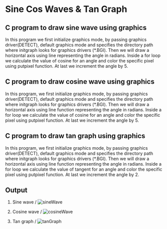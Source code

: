 # Sine Cos Waves & Tan Graph

## C program to draw sine wave using graphics

In this program we first initialize graphics mode, by passing graphics driver(DETECT), default graphics mode and specifies the directory path where initgraph looks for graphics drivers (*.BGI). Then we will draw a horizontal axis using line representing the angle in radians. Inside a for loop we calculate the value of cosine for an angle and color the specific pixel using putpixel function. At last we increment the angle by 5.

## C program to draw cosine wave using graphics

In this program, we first initialize graphics mode, by passing graphics driver(DETECT), default graphics mode and specifies the directory path where initgraph looks for graphics drivers (*.BGI). Then we will draw a horizontal axis using line function representing the angle in radians. Inside a for loop we calculate the value of cosine for an angle and color the specific pixel using putpixel function. At last we increment the angle by 5.

## C program to draw tan graph using graphics

In this program, we first initialize graphics mode, by passing graphics driver(DETECT), default graphics mode and specifies the directory path where initgraph looks for graphics drivers (*.BGI). Then we will draw a horizontal axis using line function representing the angle in radians. Inside a for loop we calculate the value of tangent for an angle and color the specific pixel using putpixel function. At last we increment the angle by 2.

## Output

1. Sine wave
/
  ![sineWave](https://user-images.githubusercontent.com/46064269/235764750-10273249-8d6e-41e2-8a29-1c9fa15e925c.gif)

2. Cosine wave
/
   ![cosineWave](https://user-images.githubusercontent.com/46064269/235764793-0ca68899-432b-4cfe-b8d8-ef103b2b1ea5.gif)

3. Tan graph
/
   ![tanGraph](https://user-images.githubusercontent.com/46064269/235764817-866ec678-793a-4549-96b4-1dd0d33fe365.gif)
